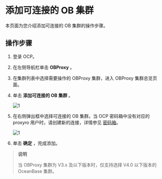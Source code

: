# 添加可连接的 OB 集群

本页面为您介绍添加可连接的 OB 集群的操作步骤。

## 操作步骤

1. 登录 OCP。

2. 在左侧导航栏单击 **OBProxy** 。

3. 在集群列表中选择需要操作的 OBProxy 集群，进入 OBProxy 集群总览页面。

4. 单击 **添加可连接的 OB 集群** 。

   ![1](https://help-static-aliyun-doc.aliyuncs.com/assets/img/zh-CN/3640360261/p271529.png)

5. 在右侧弹出框中选择可连接的 OB 集群。当 OCP 密码箱中没有对应的 proxyro 用户时，请创建新的连接，详情参见 [密码箱](../11.management-user-center/1.create-connection.md)。

   ![1](https://help-static-aliyun-doc.aliyuncs.com/assets/img/zh-CN/6589360261/p271754.png)

6. 单击 **确定** ，完成添加。

> **说明**
>
> 当 OBProxy 集群为 V3.x 及以下版本时，仅支持选择 V4.0 以下版本的 OceanBase 集群。
